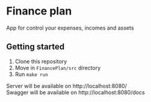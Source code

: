 # Finance plan
App for control your expenses, incomes and assets

## Getting started
1. Clone this repository
2. Move in `FinancePlan/src` directory
3. Run `make run`

Server will be available on http://localhost:8080/  
Swagger will be available on http://localhost:8080/docs